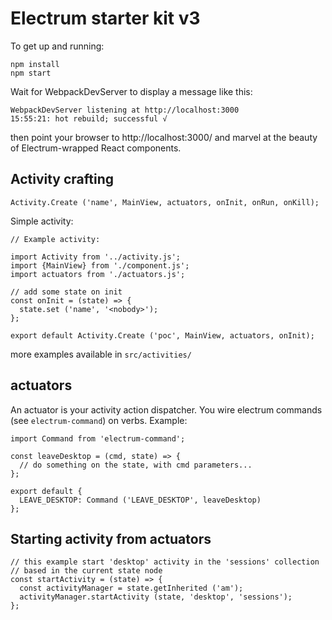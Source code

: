# Electrum starter kit v3

To get up and running:

```
npm install
npm start
```

Wait for WebpackDevServer to display a message like this:

```
WebpackDevServer listening at http://localhost:3000
15:55:21: hot rebuild; successful √
```

then point your browser to http://localhost:3000/ and marvel at the beauty of
Electrum-wrapped React components.

## Activity crafting

`Activity.Create ('name', MainView, actuators, onInit, onRun, onKill);`

Simple activity:

```
// Example activity:

import Activity from '../activity.js';
import {MainView} from './component.js';
import actuators from './actuators.js';

// add some state on init
const onInit = (state) => {
  state.set ('name', '<nobody>');
};

export default Activity.Create ('poc', MainView, actuators, onInit);
```

more examples available in `src/activities/`

## actuators

An actuator is your activity action dispatcher.
You wire electrum commands (see `electrum-command`) on verbs.
Example:

```
import Command from 'electrum-command';

const leaveDesktop = (cmd, state) => {
  // do something on the state, with cmd parameters...
};

export default {
  LEAVE_DESKTOP: Command ('LEAVE_DESKTOP', leaveDesktop)
};

```

## Starting activity from actuators

```
// this example start 'desktop' activity in the 'sessions' collection
// based in the current state node
const startActivity = (state) => {
  const activityManager = state.getInherited ('am');
  activityManager.startActivity (state, 'desktop', 'sessions');
};
```
